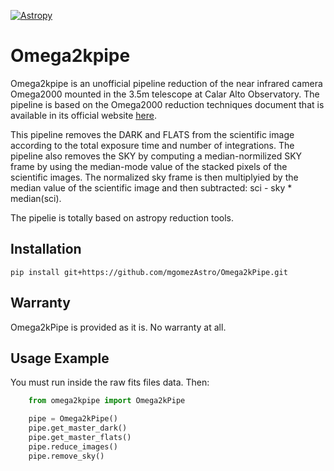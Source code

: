 [![Astropy](https://img.shields.io/badge/powered%20by-AstroPy-orange.svg?style=flat)](https://www.astropy.org/)


# Omega2kpipe

Omega2kpipe is an unofficial pipeline reduction of the near infrared camera Omega2000
mounted in the 3.5m telescope at Calar Alto Observatory. The pipeline is based on
the Omega2000 reduction techniques document that is available in its official website
[here](https://www.caha.es/es/telescope-3-5m-2/omega-2000).

This pipeline removes the DARK and FLATS from the scientific image according to the
total exposure time and number of integrations. The pipeline also removes the SKY by
computing a median-normilized SKY frame by using the median-mode value of the stacked
pixels of the scientific images. The normalized sky frame is then multiplyied by the
median value of the scientific image and then subtracted: sci - sky * median(sci).

The pipelie is totally based on astropy reduction tools.

## Installation


    pip install git+https://github.com/mgomezAstro/Omega2kPipe.git


## Warranty

Omega2kPipe is provided as it is. No warranty at all.

## Usage Example

You must run inside the raw fits files data. Then: 

```python
    from omega2kpipe import Omega2kPipe

    pipe = Omega2kPipe()
    pipe.get_master_dark()
    pipe.get_master_flats()
    pipe.reduce_images()
    pipe.remove_sky()
```
